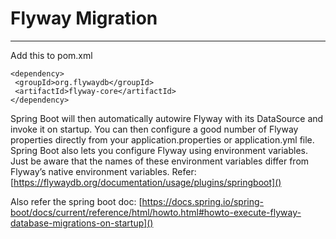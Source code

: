 # Flyway Migration
___

Add this to pom.xml
```
<dependency>
 <groupId>org.flywaydb</groupId>
 <artifactId>flyway-core</artifactId>
</dependency>
```
Spring Boot will then automatically autowire Flyway with its DataSource and invoke it on startup. 
You can then configure a good number of Flyway properties directly from your application.properties 
or application.yml file. Spring Boot also lets you configure Flyway using environment variables. 
Just be aware that the names of these environment variables differ from Flyway’s native environment 
variables. Refer: [https://flywaydb.org/documentation/usage/plugins/springboot]()

Also refer the spring boot doc: [https://docs.spring.io/spring-boot/docs/current/reference/html/howto.html#howto-execute-flyway-database-migrations-on-startup]()